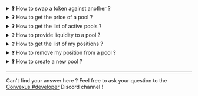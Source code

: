 <details>
<summary>❓ How to swap a token against another ? </summary>

Please refer to the [`SwapRouter`](/periphery-layer/swaprouter/index.md) documentation. In most cases, you will need to call the [`exactInputSingle`](/periphery-layer/swaprouter/single-swap/exact-input.md#exactinputsingle) method.
</details>


<details>
<summary>❓ How to get the price of a pool ?</summary>

Please refer to the [`slot0`](/core-layer/pool/state.md#slot0) method. The `sqrtPriceX96` field contains the [Q64.96 price](/commons/q6496.md) of the pool. You can decode it to a human readable price like [this](/commons/q6496.md#how-to-decode-a-q64.96-to-a-floating-point-price).
</details>


<details>
<summary>❓ How to get the list of active pools ?</summary>

Please refer to the [`poolsSize`](/core-layer/factory/pools-management.md#poolssize) and [`pools`](/core-layer/factory/pools-management.md#pools) methods. The `poolsSize` method will return the total number of pools deployed. The `pools` method will return a pool address, given an index in the list.
</details>


<details>
<summary>❓ How to provide liquidity to a pool ?</summary>

Please refer to the [`NonFungiblePositionManager`](/periphery-layer/nfpos-manager/index.md) documentation. You will need first to deposit some funds using [`deposit`](/periphery-layer/nfpos-manager/create-position.md#deposit), then create a new position wrapped in a NFT using [`mint`](/periphery-layer/nfpos-manager/create-position.md#mint). The NFT represents the liquidity you provided to the pool.
</details>


<details>
<summary>❓ How to get the list of my positions ?</summary>

Firstly, get the number of positions with the [`balanceOf`](https://docs.openzeppelin.com/contracts/3.x/api/token/erc721#IERC721-balanceOf-address-) method from the `NonFungiblePositionManager` using your address, then call [`tokenOfOwnerByIndex`](https://docs.openzeppelin.com/contracts/3.x/api/token/erc721#IERC721Enumerable-tokenOfOwnerByIndex-address-uint256-), with an index starting from 0 to the value returned by `balanceOf`. You can get the details of the position using the `positions` method.
</details>

<details>
<summary>❓ How to remove my position from a pool ?</summary>

First, the whole position liquidity need to be decreased using [`decreaseLiquidity`](/periphery-layer/nfpos-manager/modify-position.md#decreaseliquidity), then the tokens previously deposited can be retrieved using [`collect`](/periphery-layer/nfpos-manager/collect-rewards.md#collect). Finally, the position may be deleted with [`burn`](/periphery-layer/nfpos-manager/modify-position.md#burn).
</details>


<details>
<summary>❓ How to create a new pool ?</summary>

You can create a new pool by calling the [`createPool`](/core-layer/factory/pools-management.md#createpool) method from the Factory. From there, if the pool was successfully created, you can retrieve its address using the [`getPool`](/core-layer/factory/pools-management.md#getpool) Factory method. Finally, you can finalize the pool creation using the [`initialize`](../core-layer/pool/initialization.md#initialize) method from that Pool contract.

</details>


---

Can't find your answer here ? Feel free to ask your question to the [Convexus #developer](https://discord.convexus.net/) Discord channel !